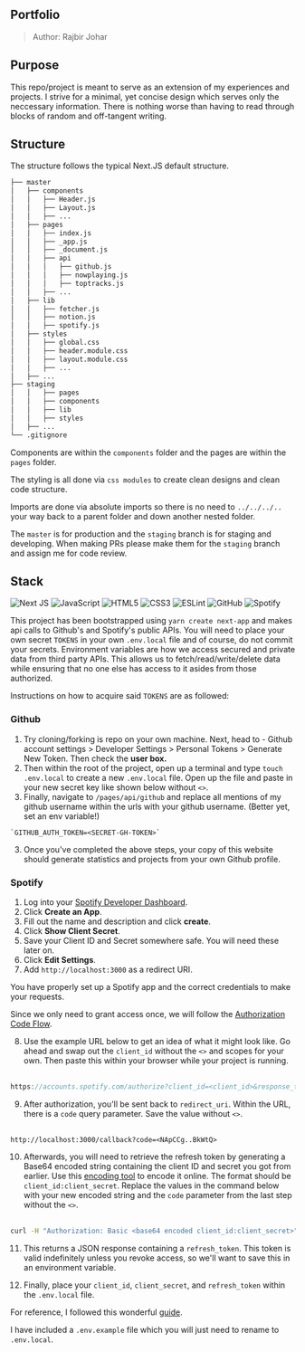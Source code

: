 ## Portfolio

> Author: Rajbir Johar

## Purpose

This repo/project is meant to serve as an extension of my experiences and projects. I strive for a minimal, yet concise design which serves only the neccessary information. There is nothing worse than having to read through blocks of random and off-tangent writing.

## Structure

The structure follows the typical Next.JS default structure.

```bash
├── master
│   ├── components
│   │   ├── Header.js
│   │   ├── Layout.js
│   │   ├── ...
│   ├── pages
│   │   ├── index.js
│   │   ├── _app.js
│   │   ├── _document.js
│   │   ├── api
│   │   │   ├── github.js
│   │   │   ├── nowplaying.js
│   │   │   ├── toptracks.js
│   │   ├── ...
│   ├── lib
│   │   ├── fetcher.js
│   │   ├── notion.js
│   │   ├── spotify.js
│   ├── styles
│   │   ├── global.css
│   │   ├── header.module.css
│   │   ├── layout.module.css
│   │   ├── ...
│   ├── ...
├── staging
│   │   ├── pages
│   │   ├── components
│   │   ├── lib
│   │   ├── styles
│   ├── ...
└── .gitignore
```

Components are within the `components` folder and the pages are within the `pages` folder.

The styling is all done via `css modules` to create clean designs and clean code structure.

Imports are done via absolute imports so there is no need to `../../../..` your way back to a parent folder and down another nested folder.

The `master` is for production and the `staging` branch is for staging and developing. When making PRs please make them for the `staging` branch and assign me for code review.

## Stack

<img alt="Next JS" src="https://img.shields.io/badge/nextjs-%23000000.svg?&style=for-the-badge&logo=next.js&logoColor=white"/> <img alt="JavaScript" src="https://img.shields.io/badge/javascript-%23323330.svg?&style=for-the-badge&logo=javascript&logoColor=%23F7DF1E"/> <img alt="HTML5" src="https://img.shields.io/badge/html5-%23E34F26.svg?&style=for-the-badge&logo=html5&logoColor=white"/> <img alt="CSS3" src="https://img.shields.io/badge/css3-%231572B6.svg?&style=for-the-badge&logo=css3&logoColor=white"/> <img alt="ESLint" src="https://img.shields.io/badge/ESLint-4B3263?style=for-the-badge&logo=eslint&logoColor=white" /> <img alt="GitHub" src="https://img.shields.io/badge/GithHub%20-%23121011.svg?&style=for-the-badge&logo=github&logoColor=white"/> <img alt="Spotify" src="https://img.shields.io/badge/Spotify-1ED760?style=for-the-badge&logo=spotify&logoColor=white" />

This project has been bootstrapped using `yarn create next-app` and makes api calls to Github's and Spotify's public APIs. You will need to place your own secret `TOKENS` in your own `.env.local` file and of course, do not commit your secrets. Environment variables are how we access secured and private data from third party APIs. This allows us to fetch/read/write/delete data while ensuring that no one else has access to it asides from those authorized.

Instructions on how to acquire said `TOKENS` are as followed:

### Github

  1. Try cloning/forking is repo on your own machine. Next, head to - Github account settings > Developer Settings > Personal Tokens > Generate New Token. Then check the **user box.**
  2. Then within the root of the project, open up a terminal and type `touch .env.local` to create a new `.env.local` file. Open up the file and paste in your new secret key like shown below without `<>`.
  3. Finally, navigate to `/pages/api/github` and replace all mentions of my github username within the urls with your github username. (Better yet, set an env variable!)

    `GITHUB_AUTH_TOKEN=<SECRET-GH-TOKEN>`

  3. Once you've completed the above steps, your copy of this website should generate statistics and projects from your own Github profile.

### Spotify

  1. Log into your [Spotify Developer Dashboard](https://developer.spotify.com/dashboard/).
  2. Click **Create an App**.
  3. Fill out the name and description and click **create**.
  4. Click **Show Client Secret**.
  5. Save your Client ID and Secret somewhere safe. You will need these later on.
  6. Click **Edit Settings**.
  7. Add `http://localhost:3000` as a redirect URI.

  You have properly set up a Spotify app and the correct credentials to make your requests.

  Since we only need to grant access once, we will follow the [Authorization Code Flow](https://developer.spotify.com/documentation/general/guides/authorization-guide/#authorization-code-flow).

  8. Use the example URL below to get an idea of what it might look like. Go ahead and swap out the `client_id` without the `<>` and scopes for your own. Then paste this within your browser while your project is running.
  <br></br>
  ```Javascript
  https://accounts.spotify.com/authorize?client_id=<client_id>&response_type=code&redirect_uri=http%3A%2F%2Flocalhost:3000&scope=user-read-currently-playing%20user-top-read%20user-read-recently-played
  ```
  
  9. After authorization, you'll be sent back to `redirect_uri`. Within the URL, there is a `code` query parameter. Save the value without `<>`.
  <br></br>
  ```
  http://localhost:3000/callback?code=<NApCCg..BkWtQ>
  ```
  
  10. Afterwards, you will need to retrieve the refresh token by generating a Base64 encoded string containing the client ID and secret you got from earlier. Use this [encoding tool](https://www.base64encode.org) to encode it online. The format should be `client_id:client_secret`. Replace the values in the command below with your new encoded string and the `code` parameter from the last step without the `<>`.
<br></br>
  ```bash
  curl -H "Authorization: Basic <base64 encoded client_id:client_secret>" -d grant_type=authorization_code -d code=<code> -d redirect_uri=http%3A%2F%2Flocalhost:3000 https://accounts.spotify.com/api/token
  ```

  11. This returns a JSON response containing a `refresh_token`. This token is valid indefinitely unless you revoke access, so we'll want to save this in an environment variable.

  12. Finally, place your `client_id`, `client_secret`, and `refresh_token` within the `.env.local` file.
  
  For reference, I followed this wonderful [guide](https://leerob.io/blog/spotify-api-nextjs).

I have included a `.env.example` file which you will just need to rename to `.env.local`.
